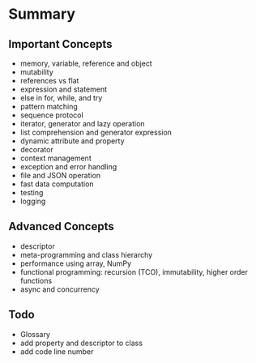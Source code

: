 # Summary

## Important Concepts

- memory, variable, reference and object
- mutability
- references vs flat
- expression and statement
- else in for, while, and try
- pattern matching
- sequence protocol
- iterator, generator and lazy operation
- list comprehension and generator expression
- dynamic attribute and property
- decorator
- context management
- exception and error handling
- file and JSON operation
- fast data computation
- testing
- logging

## Advanced Concepts

- descriptor
- meta-programming and class hierarchy
- performance using array, NumPy
- functional programming: recursion (TCO), immutability, higher order functions
- async and concurrency

## Todo

- Glossary
- add property and descriptor to class
- add code line number
